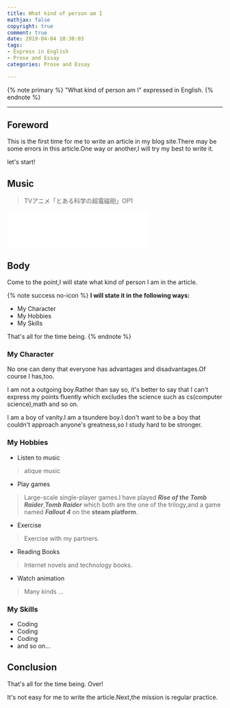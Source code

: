 ```yaml
---
title: What kind of person am I
mathjax: false
copyright: true
comment: true
date: 2019-04-04 10:30:03
tags:
- Express in English
- Prose and Essay
categories: Prose and Essay

---
```


{% note primary %}
"What kind of person am I" expressed in English.
{% endnote %}

<!-- more -->

---

## Foreword

This is the first time for me to write an article in my blog site.There may be some errors in this article.One way or another,I will try my best to write it.

let's start!


## Music

> TVアニメ「とある科学の超電磁砲」OP1


<iframe frameborder="no" marginwidth="0" marginheight="0" width=330 height=86 src="//music.163.com/outchain/player?type=2&id=33913797&auto=1&height=66"></iframe>


## Body

Come to the point,I will state what kind of person I am in the article.


{% note success no-icon %}
**I will state it in the following ways:**

- My Character
- My Hobbies
- My Skills

That's all for the time being.
{% endnote %}

### My Character

No one can deny that everyone has advantages and disadvantages.Of course I has,too.

I am not a outgoing boy.Rather than say so, it's better to say that I can't express my points fluently which excludes the science such as cs(computer science),math and so on.

I am a boy of vanity.I am a tsundere boy.I don't want to be a boy that couldn't approach anyone's greatness,so I study hard to be stronger.



### My Hobbies

- Listen to music
> atique music
- Play games
> Large-scale single-player games.I have played ***Rise of the Tomb Raider***,***Tomb Raider*** which both are the one of the trilogy,and a game named ***Fallout 4*** on the **steam platform**.
- Exercise
> Exercise with my partners.
- Reading Books
> Internet novels and technology books.
- Watch animation
> Many kinds ...

### My Skills

- Coding
- Coding
- Coding
- and so on...


## Conclusion

That's all for the time being.
Over!

It's not easy for me to write the article.Next,the mission is regular practice.